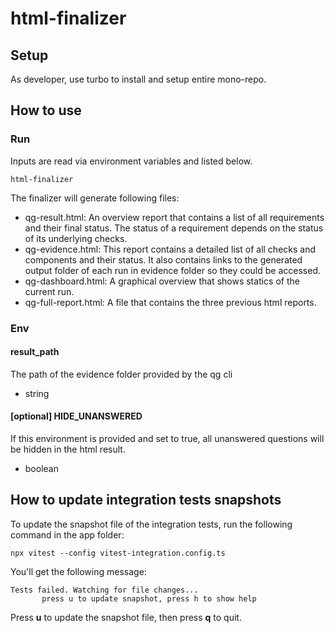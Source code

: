 <!--
SPDX-FileCopyrightText: 2024 grow platform GmbH

SPDX-License-Identifier: MIT
-->

# html-finalizer

## Setup

As developer, use turbo to install and setup entire mono-repo.

## How to use

### Run

Inputs are read via environment variables and listed below.

```shell
html-finalizer
```

The finalizer will generate following files:

- qg-result.html: An overview report that contains a list of all requirements and their final status. The status of a requirement depends on the status of its underlying checks.
- qg-evidence.html: This report contains a detailed list of all checks and components and their status. It also contains links to the generated output folder of each run in evidence folder so they could be accessed.
- qg-dashboard.html: A graphical overview that shows statics of the current run.
- qg-full-report.html: A file that contains the three previous html reports.

### Env

#### result_path

The path of the evidence folder provided by the qg cli

- string

#### [optional] HIDE_UNANSWERED

If this environment is provided and set to true, all unanswered questions will be hidden in the html result.

- boolean

## How to update integration tests snapshots

To update the snapshot file of the integration tests, run the following command in the app folder:

```shell
npx vitest --config vitest-integration.config.ts
```

You'll get the following message:

```shell
Tests failed. Watching for file changes...
       press u to update snapshot, press h to show help
```

Press **u** to update the snapshot file, then press **q** to quit.
